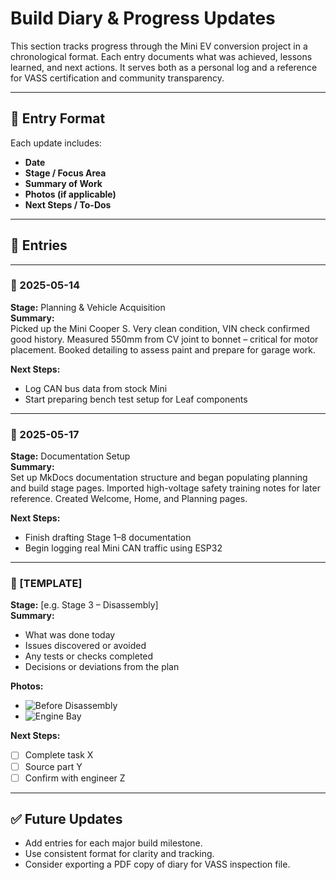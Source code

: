 # Build Diary & Progress Updates

This section tracks progress through the Mini EV conversion project in a chronological format. Each entry documents what was achieved, lessons learned, and next actions. It serves both as a personal log and a reference for VASS certification and community transparency.

---

## 📅 Entry Format

Each update includes:
- **Date**
- **Stage / Focus Area**
- **Summary of Work**
- **Photos (if applicable)**
- **Next Steps / To-Dos**

---

## 🔧 Entries

---

### 📅 2025-05-14  
**Stage:** Planning & Vehicle Acquisition  
**Summary:**  
Picked up the Mini Cooper S. Very clean condition, VIN check confirmed good history. Measured 550mm from CV joint to bonnet – critical for motor placement. Booked detailing to assess paint and prepare for garage work.

**Next Steps:**
- Log CAN bus data from stock Mini
- Start preparing bench test setup for Leaf components

---

### 📅 2025-05-17  
**Stage:** Documentation Setup  
**Summary:**  
Set up MkDocs documentation structure and began populating planning and build stage pages. Imported high-voltage safety training notes for later reference. Created Welcome, Home, and Planning pages.

**Next Steps:**
- Finish drafting Stage 1–8 documentation
- Begin logging real Mini CAN traffic using ESP32

---

### 📅 [TEMPLATE]  
**Stage:** [e.g. Stage 3 – Disassembly]  
**Summary:**  
- What was done today  
- Issues discovered or avoided  
- Any tests or checks completed  
- Decisions or deviations from the plan

**Photos:**  
- ![Before Disassembly](../media/miniandmotor.png)  
- ![Engine Bay](../media/day_x_engine.jpg)

**Next Steps:**  
- [ ] Complete task X  
- [ ] Source part Y  
- [ ] Confirm with engineer Z

---

## ✅ Future Updates

- Add entries for each major build milestone.
- Use consistent format for clarity and tracking.
- Consider exporting a PDF copy of diary for VASS inspection file.

